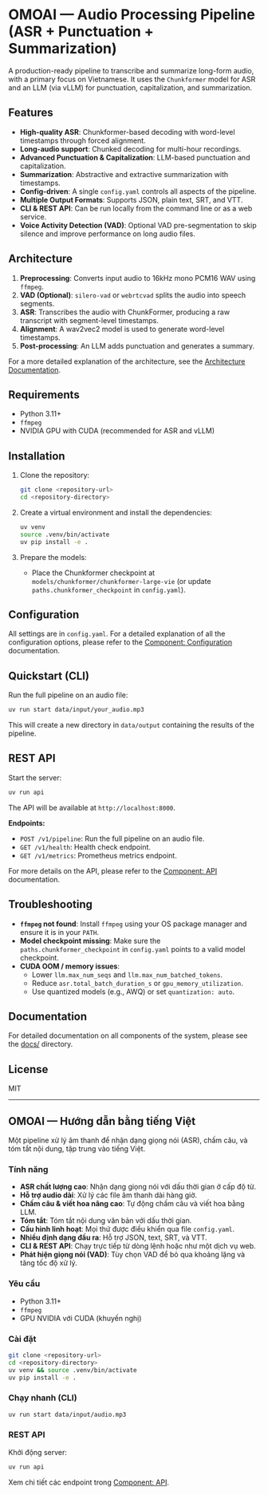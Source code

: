 # OMOAI — Audio Processing Pipeline (ASR + Punctuation + Summarization)

A production-ready pipeline to transcribe and summarize long-form audio, with a primary focus on Vietnamese. It uses the `Chunkformer` model for ASR and an LLM (via vLLM) for punctuation, capitalization, and summarization.

## Features

- **High-quality ASR**: Chunkformer-based decoding with word-level timestamps through forced alignment.
- **Long-audio support**: Chunked decoding for multi-hour recordings.
- **Advanced Punctuation & Capitalization**: LLM-based punctuation and capitalization.
- **Summarization**: Abstractive and extractive summarization with timestamps.
- **Config-driven**: A single `config.yaml` controls all aspects of the pipeline.
- **Multiple Output Formats**: Supports JSON, plain text, SRT, and VTT.
- **CLI & REST API**: Can be run locally from the command line or as a web service.
- **Voice Activity Detection (VAD)**: Optional VAD pre-segmentation to skip silence and improve performance on long audio files.

## Architecture

1.  **Preprocessing**: Converts input audio to 16kHz mono PCM16 WAV using `ffmpeg`.
2.  **VAD (Optional)**: `silero-vad` or `webrtcvad` splits the audio into speech segments.
3.  **ASR**: Transcribes the audio with ChunkFormer, producing a raw transcript with segment-level timestamps.
4.  **Alignment**: A wav2vec2 model is used to generate word-level timestamps.
5.  **Post-processing**: An LLM adds punctuation and generates a summary.

For a more detailed explanation of the architecture, see the [Architecture Documentation](docs/ARCHITECTURE.md).

## Requirements

- Python 3.11+
- `ffmpeg`
- NVIDIA GPU with CUDA (recommended for ASR and vLLM)

## Installation

1.  Clone the repository:
    ```bash
    git clone <repository-url>
    cd <repository-directory>
    ```

2.  Create a virtual environment and install the dependencies:
    ```bash
    uv venv
    source .venv/bin/activate
    uv pip install -e .
    ```

3.  Prepare the models:
    *   Place the Chunkformer checkpoint at `models/chunkformer/chunkformer-large-vie` (or update `paths.chunkformer_checkpoint` in `config.yaml`).

## Configuration

All settings are in `config.yaml`. For a detailed explanation of all the configuration options, please refer to the [Component: Configuration](docs/COMPONENT_CONFIGURATION_DOCS.md) documentation.

## Quickstart (CLI)

Run the full pipeline on an audio file:

```bash
uv run start data/input/your_audio.mp3
```

This will create a new directory in `data/output` containing the results of the pipeline.

## REST API

Start the server:

```bash
uv run api
```

The API will be available at `http://localhost:8000`.

**Endpoints:**

*   `POST /v1/pipeline`: Run the full pipeline on an audio file.
*   `GET /v1/health`: Health check endpoint.
*   `GET /v1/metrics`: Prometheus metrics endpoint.

For more details on the API, please refer to the [Component: API](docs/COMPONENT_API_DOCS.md) documentation.

## Troubleshooting

-   **`ffmpeg` not found**: Install `ffmpeg` using your OS package manager and ensure it is in your `PATH`.
-   **Model checkpoint missing**: Make sure the `paths.chunkformer_checkpoint` in `config.yaml` points to a valid model checkpoint.
-   **CUDA OOM / memory issues**:
    *   Lower `llm.max_num_seqs` and `llm.max_num_batched_tokens`.
    *   Reduce `asr.total_batch_duration_s` or `gpu_memory_utilization`.
    *   Use quantized models (e.g., AWQ) or set `quantization: auto`.

## Documentation

For detailed documentation on all components of the system, please see the [docs/](docs/) directory.

## License

MIT

---

## OMOAI — Hướng dẫn bằng tiếng Việt

Một pipeline xử lý âm thanh để nhận dạng giọng nói (ASR), chấm câu, và tóm tắt nội dung, tập trung vào tiếng Việt.

### Tính năng

-   **ASR chất lượng cao**: Nhận dạng giọng nói với dấu thời gian ở cấp độ từ.
-   **Hỗ trợ audio dài**: Xử lý các file âm thanh dài hàng giờ.
-   **Chấm câu & viết hoa nâng cao**: Tự động chấm câu và viết hoa bằng LLM.
-   **Tóm tắt**: Tóm tắt nội dung văn bản với dấu thời gian.
-   **Cấu hình linh hoạt**: Mọi thứ được điều khiển qua file `config.yaml`.
-   **Nhiều định dạng đầu ra**: Hỗ trợ JSON, text, SRT, và VTT.
-   **CLI & REST API**: Chạy trực tiếp từ dòng lệnh hoặc như một dịch vụ web.
-   **Phát hiện giọng nói (VAD)**: Tùy chọn VAD để bỏ qua khoảng lặng và tăng tốc độ xử lý.

### Yêu cầu

-   Python 3.11+
-   `ffmpeg`
-   GPU NVIDIA với CUDA (khuyến nghị)

### Cài đặt

```bash
git clone <repository-url>
cd <repository-directory>
uv venv && source .venv/bin/activate
uv pip install -e .
```

### Chạy nhanh (CLI)

```bash
uv run start data/input/audio.mp3
```

### REST API

Khởi động server:

```bash
uv run api
```

Xem chi tiết các endpoint trong [Component: API](docs/COMPONENT_API_DOCS.md).